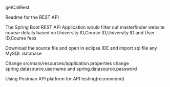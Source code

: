  getCallRest
 
 Readme for the REST API
 
 The Spring Boot REST API Application would filter out masterfinder website course details based on University ID,Course ID,University ID  and User ID,Course fees 
 
 Download the source file and open in eclipse IDE and import sql file any MySQL database
 
 Change src/main/resources/application.properties change spring.datasource.username and spring.datasource.password
 
 Using Postman API platform for API testing(recommend)
